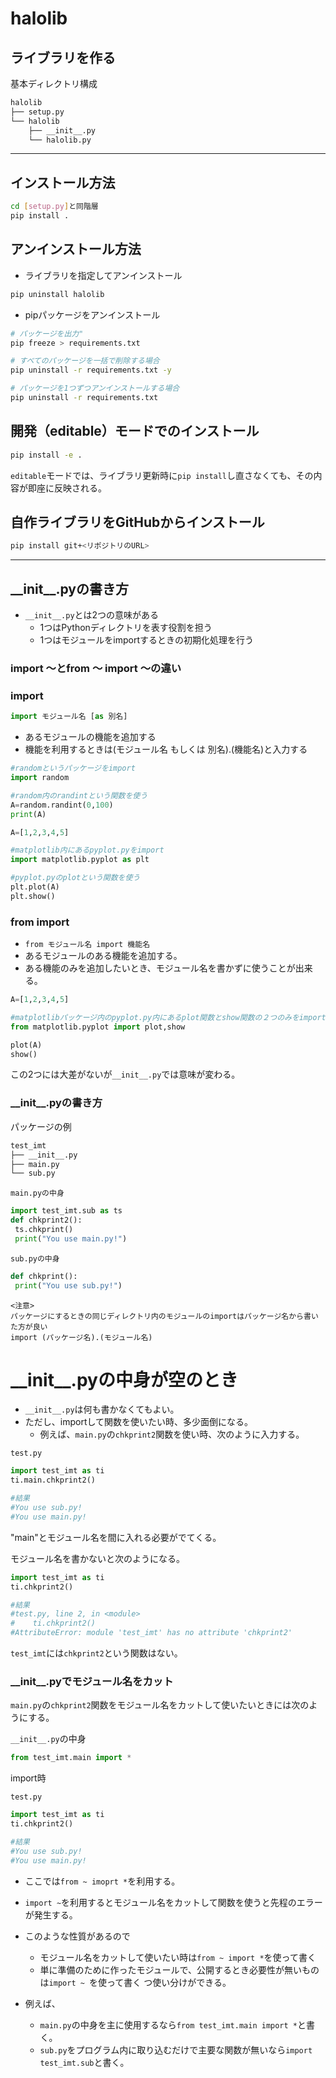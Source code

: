 # halolib

## ライブラリを作る

基本ディレクトリ構成

```bash
halolib
├── setup.py
└── halolib
    ├── __init__.py
    └── halolib.py
```

---

## インストール方法

```bash
cd [setup.py]と同階層
pip install .
```

## アンインストール方法

- ライブラリを指定してアンインストール

```bash
pip uninstall halolib
```

- pipパッケージをアンインストール

```bash
# パッケージを出力"
pip freeze > requirements.txt

# すべてのパッケージを一括で削除する場合
pip uninstall -r requirements.txt -y

# パッケージを1つずつアンインストールする場合
pip uninstall -r requirements.txt
```

## 開発（editable）モードでのインストール

```bash
pip install -e .
```

`editable`モードでは、ライブラリ更新時に```pip install```し直さなくても、その内容が即座に反映される。

## 自作ライブラリをGitHubからインストール

```bash
pip install git+<リポジトリのURL>
```

---

## \_\_init\_\_.pyの書き方

- `__init__.py`とは2つの意味がある
  - 1つはPythonディレクトリを表す役割を担う
  - 1つはモジュールをimportするときの初期化処理を行う

### import ～とfrom ～ import ～の違い

### import

```python
import モジュール名 [as 別名]
```

- あるモジュールの機能を追加する
- 機能を利用するときは(モジュール名 もしくは 別名).(機能名)と入力する

```python
#randomというパッケージをimport
import random

#random内のrandintという関数を使う
A=random.randint(0,100)
print(A)
```

```python
A=[1,2,3,4,5]

#matplotlib内にあるpyplot.pyをimport
import matplotlib.pyplot as plt

#pyplot.pyのplotという関数を使う
plt.plot(A)
plt.show()
```

### from import

- `from モジュール名 import 機能名`
- あるモジュールのある機能を追加する。  
- ある機能のみを追加したいとき、モジュール名を書かずに使うことが出来る。

```python
A=[1,2,3,4,5]

#matplotlibパッケージ内のpyplot.py内にあるplot関数とshow関数の２つのみをimport
from matplotlib.pyplot import plot,show

plot(A)
show()
```

この2つには大差がないが`__init__.py`では意味が変わる。

### \_\_init\_\_.pyの書き方

パッケージの例

```bash
test_imt
├── __init__.py
├── main.py
└── sub.py
```

`main.pyの中身`

```python
import test_imt.sub as ts
def chkprint2():
 ts.chkprint()
 print("You use main.py!")
```

`sub.pyの中身`

```python
def chkprint():
 print("You use sub.py!")
```

```text
<注意>
パッケージにするときの同じディレクトリ内のモジュールのimportはパッケージ名から書いた方が良い
import (パッケージ名).(モジュール名)
```

# \_\_init\_\_.pyの中身が空のとき

- `__init__.py`は何も書かなくてもよい。
- ただし、importして関数を使いたい時、多少面倒になる。
  - 例えば、`main.py`の`chkprint2`関数を使い時、次のように入力する。

`test.py`

```python
import test_imt as ti
ti.main.chkprint2()

#結果
#You use sub.py!
#You use main.py!
```

"main"とモジュール名を間に入れる必要がでてくる。

モジュール名を書かないと次のようになる。

```python
import test_imt as ti
ti.chkprint2()

#結果
#test.py, line 2, in <module>
#    ti.chkprint2()
#AttributeError: module 'test_imt' has no attribute 'chkprint2'
```

`test_imt`には`chkprint2`という関数はない。

### \_\_init\_\_.pyでモジュール名をカット

`main.py`の`chkprint2`関数をモジュール名をカットして使いたいときには次のようにする。

`__init__.py`の中身

```python
from test_imt.main import *
```

import時

`test.py`

```python
import test_imt as ti
ti.chkprint2()

#結果
#You use sub.py!
#You use main.py!
```

- ここでは`from ~ imoprt *`を利用する。
- `import ~`を利用するとモジュール名をカットして関数を使うと先程のエラーが発生する。

- このような性質があるので
  - モジュール名をカットして使いたい時は`from ~ import *`を使って書く
  - 単に準備のために作ったモジュールで、公開するとき必要性が無いものは`import ~ `を使って書く
つ使い分けができる。

- 例えば、
  - `main.py`の中身を主に使用するなら`from test_imt.main import *`と書く。
  - `sub.py`をプログラム内に取り込むだけで主要な関数が無いなら`import test_imt.sub`と書く。
